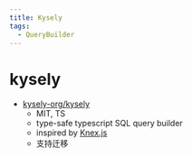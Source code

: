 ```yaml
---
title: Kysely
tags:
  - QueryBuilder
---
```


# kysely

- [kysely-org/kysely](https://github.com/kysely-org/kysely)
  - MIT, TS
  - type-safe typescript SQL query builder
  - inspired by [Knex.js](./knex.md)
  - 支持迁移
